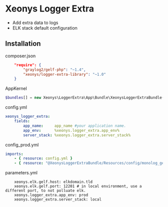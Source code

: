 Xeonys Logger Extra
===================

- Add extra data to logs
- ELK stack default configuration

## Installation

composer.json

```json
    "require": {
        "graylog2/gelf-php": "~1.4",
        "xeonys/logger-extra-library": "~1.0"
    }
```


AppKernel

```php
$bundles[] = new Xeonys\LoggerExtra\App\Bundle\XeonysLoggerExtraBundle();
```

config.yml

```yml
xeonys_logger_extra:
    fields:
        app_name:     app_name #your application name.
        app_env:      %xeonys.logger_extra.app_env%
        server_stack: %xeonys.logger_extra.server_stack%
```

config_prod.yml

```yml
imports:
    - { resource: config.yml }
    - { resource: "@XeonysLoggerExtraBundle/Resources/config/monolog_gelf.yml" }
```

parameters.yml

```
    xeonys.elk.gelf.host: elkdomain.tld
    xeonys.elk.gelf.port: 12201 # in local environment, use a different port, to not polluate elk.
    xeonys.logger_extra.app_env: prod
    xeonys.logger_extra.server_stack: local
```
